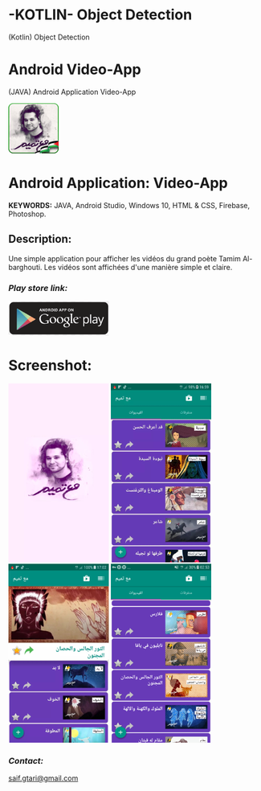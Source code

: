 # -KOTLIN- Object Detection
(Kotlin) Object Detection





# Android Video-App
(JAVA) Android Application Video-App



[![](https://github.com/ELGTARI-Saif-Eddine/Video-App/blob/main/images/icon.png)](https://play.google.com/store/apps/details?id=com.shadow.dev.with_temim)

# Android Application: Video-App

**KEYWORDS:** JAVA, Android Studio, Windows 10, HTML & CSS, Firebase, Photoshop.  

## Description:
Une simple application pour afficher les vidéos du grand poète Tamim Al-barghouti. Les vidéos sont affichées d'une manière simple et claire. 
 


### _Play store link:_
[![](https://github.com/ELGTARI-Saif-Eddine/Video-App/blob/main/images/goo.png)](https://play.google.com/store/apps/details?id=com.shadow.dev.with_temim)


# Screenshot:
![](https://github.com/ELGTARI-Saif-Eddine/Video-App/blob/main/images/unnamed1.png)
![](https://github.com/ELGTARI-Saif-Eddine/Video-App/blob/main/images/unnamed2.png)
![](https://github.com/ELGTARI-Saif-Eddine/Video-App/blob/main/images/unnamed3.png)
![](https://github.com/ELGTARI-Saif-Eddine/Video-App/blob/main/images/unnamed4.png)



### _Contact:_
saif.gtari@gmail.com


